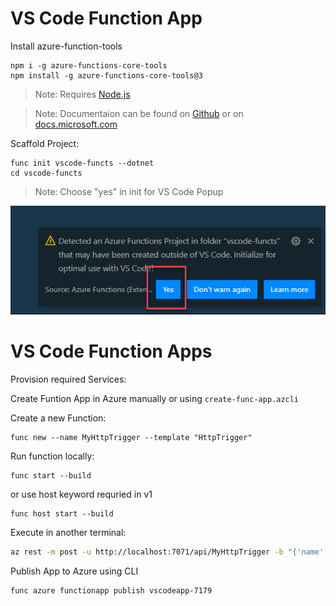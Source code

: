# VS Code Function App

Install azure-function-tools

```
npm i -g azure-functions-core-tools
npm install -g azure-functions-core-tools@3
```

> Note: Requires [Node.js](https://nodejs.org/en/)

> Note: Documentaion can be found on [Github](https://github.com/Azure/azure-functions-core-tools) or on [docs.microsoft.com](https://docs.microsoft.com/en-us/azure/azure-functions/functions-run-local?tabs=windows%2Ccsharp%2Cbash)

Scaffold Project:

```
func init vscode-functs --dotnet
cd vscode-functs
```

> Note: Choose "yes" in init for VS Code Popup

![init-vscode](../_images/init-vscode.png)

# VS Code Function Apps

Provision required Services:

Create Funtion App in Azure manually or using `create-func-app.azcli`

Create a new Function:

```
func new --name MyHttpTrigger --template "HttpTrigger"
```

Run function locally:

```
func start --build
```

or use host keyword requried in v1

```
func host start --build
```

Execute in another terminal:

```bash
az rest -m post -u http://localhost:7071/api/MyHttpTrigger -b "{'name':'Azure Rocks'}"
```

Publish App to Azure using CLI

```
func azure functionapp publish vscodeapp-7179
```
